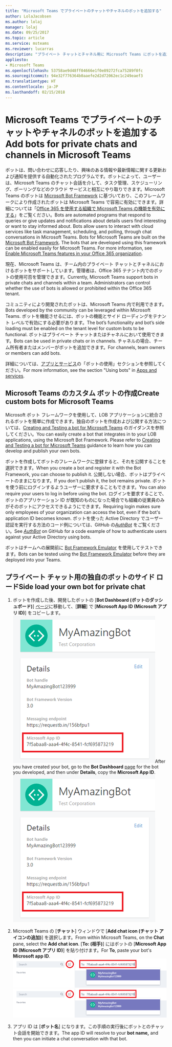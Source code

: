 ```yaml
---
title: "Microsoft Teams でプライベートのチャットやチャネルのボットを追加する"
author: LolaJacobsen
ms.author: lolaj
manager: lolaj
ms.date: 09/25/2017
ms.topic: article
ms.service: msteams
ms.reviewer: lucarras
description: "プライベート チャットとチャネル用に Microsoft Teams にボットを追加する方法、カスタム ボットを作成する方法、プライベート チャット用に独自のボットをサイド ロードする方法について紹介します。"
appliesto:
- Microsoft Teams
ms.openlocfilehash: 53758ae9d48ff04666e1f0e89272fca75289f0fc
ms.sourcegitcommit: 94e32f776364b0aaefe2d2d72062ec1c249eaef3
ms.translationtype: HT
ms.contentlocale: ja-JP
ms.lasthandoff: 02/15/2018
---
```

<a name="add-bots-for-private-chats-and-channels-in-microsoft-teams"></a><span data-ttu-id="c767c-103">Microsoft Teams でプライベートのチャットやチャネルのボットを追加する</span><span class="sxs-lookup"><span data-stu-id="c767c-103">Add bots for private chats and channels in Microsoft Teams</span></span>
==========================================================

<span data-ttu-id="c767c-p101">ボットは、問い合わせに応答したり、興味のある情報や最新情報に関する更新および通知を提供する自動化されたプログラムです。ボットによって、ユーザーは、Microsoft Teams のチャット会話を介して、タスク管理、スケジューリング、ポーリングなどのクラウド サービスと相互にやり取りできます。Microsoft Teams のボットは [Microsoft Bot Framework](https://go.microsoft.com/fwlink/?linkid=854370) に基づいており、このフレームワークにより作成されたボットは Microsoft Teams で容易に有効にできます。詳細については「[Office 365 を使用する組織で Microsoft Teams の機能を有効にする](enable-features-office-365.md)」をご覧ください。</span><span class="sxs-lookup"><span data-stu-id="c767c-p101">Bots are automated programs that respond to queries or give updates and notifications about details users find interesting or want to stay informed about. Bots allow users to interact with cloud services like task management, scheduling, and polling, through chat conversations in Microsoft Teams. Bots for Microsoft Teams are built on the [Microsoft Bot Framework](https://go.microsoft.com/fwlink/?linkid=854370). The bots that are developed using this framework can be enabled easily for Microsoft Teams. For more information, see [Enable Microsoft Teams features in your Office 365 organization](enable-features-office-365.md).</span></span>

<span data-ttu-id="c767c-p102">現在、Microsoft Teams は、チーム内のプライベート チャットとチャネルにおけるボットをサポートしています。管理者は、Office 365 テナント内でのボットの使用可否を管理できます。<span id="_T-Bot" class="anchor"></span></span><span class="sxs-lookup"><span data-stu-id="c767c-p102">Currently, Microsoft Teams support bots in private chats and channels within a team. Administrators can control whether the use of bots is allowed or prohibited within the Office 365 tenant.<span id="_T-Bot" class="anchor"></span></span></span>

<span data-ttu-id="c767c-111">コミュニティにより開発されたボットは、Microsoft Teams 内で利用できます。</span><span class="sxs-lookup"><span data-stu-id="c767c-111">Bots developed by the community can be leveraged within Microsoft Teams.</span></span> <span data-ttu-id="c767c-112">ボットを機能させるには、ボットの機能とサイド ローディングをテナント レベルで有効にする必要があります。</span><span class="sxs-lookup"><span data-stu-id="c767c-112">The bot’s functionality and bot’s side loading must be enabled on the tenant level for custom bots to be functional.</span></span> <span data-ttu-id="c767c-113">ボットはプライベート チャットまたはチャネルにおいて使用できます。</span><span class="sxs-lookup"><span data-stu-id="c767c-113">Bots can be used in private chats or in channels.</span></span> <span data-ttu-id="c767c-114">チャネルの場合、チーム所有者またはメンバーがボットを追加できます。</span><span class="sxs-lookup"><span data-stu-id="c767c-114">For channels, team owners or members can add bots.</span></span>

<span data-ttu-id="c767c-115">詳細については、[アプリとサービス](https://support.office.com/article/Apps-and-services-cc1fba57-9900-4634-8306-2360a40c665b)の「ボットの使用」セクションを参照してください。</span><span class="sxs-lookup"><span data-stu-id="c767c-115">For more information, see the section "Using bots" in [Apps and services](https://support.office.com/article/Apps-and-services-cc1fba57-9900-4634-8306-2360a40c665b).</span></span> 




<a name="create-custom-bots-for-microsoft-teams"></a><span data-ttu-id="c767c-116">Microsoft Teams のカスタム ボットの作成</span><span class="sxs-lookup"><span data-stu-id="c767c-116">Create custom bots for Microsoft Teams</span></span>
--------------------------------------

<span data-ttu-id="c767c-p104">Microsoft ボット フレームワークを使用して、LOB アプリケーションに統合されるボットを簡単に作成できます。独自のボットを作成および公開する方法については、[Creating and Testing a bot for Microsoft Teams](https://go.microsoft.com/fwlink/?linkid=854371) のガイダンスを参照してください。</span><span class="sxs-lookup"><span data-stu-id="c767c-p104">You can easily create a bot that integrates in to your LOB applications, using the Microsoft Bot Framework. Please refer to [Creating and Testing a bot for Microsoft Teams](https://go.microsoft.com/fwlink/?linkid=854371) guidance to learn how you can develop and publish your own bots.</span></span>

<span data-ttu-id="c767c-119">ボットを作成してボットのフレームワークに登録すると、それを公開することを選択できます。</span><span class="sxs-lookup"><span data-stu-id="c767c-119">When you create a bot and register it with the Bot Framework, you can choose to publish it.</span></span> <span data-ttu-id="c767c-120">公開しない場合、ボットはプライベートのままになります。</span><span class="sxs-lookup"><span data-stu-id="c767c-120">If you don't publish it, the bot remains private.</span></span> <span data-ttu-id="c767c-121">ボットを使う前にログインするようユーザーに要求することもできます。</span><span class="sxs-lookup"><span data-stu-id="c767c-121">You can also require your users to log in before using the bot.</span></span> <span data-ttu-id="c767c-122">ログインを要求することで、ボットのアプリケーション ID が既知のものになった場合でも組織の従業員のみがそのボットにアクセスできるようにできます。</span><span class="sxs-lookup"><span data-stu-id="c767c-122">Requiring login makes sure only employees of your organization can access the bot, even if the bot's application ID becomes known.</span></span> <span data-ttu-id="c767c-123">ボットを使った Active Directory でユーザー認証を実行する方法のコード例については、GitHub の[*AuthBot*](https://go.microsoft.com/fwlink/?linkid=854372) をご覧ください。</span><span class="sxs-lookup"><span data-stu-id="c767c-123">See [*AuthBot*](https://go.microsoft.com/fwlink/?linkid=854372) on GitHub for a code example of how to authenticate users against your Active Directory using bots.</span></span>

<span data-ttu-id="c767c-124">ボットはチームへの展開前に [Bot Framework Emulator](https://go.microsoft.com/fwlink/?linkid=854373) を使用してテストできます。</span><span class="sxs-lookup"><span data-stu-id="c767c-124">Bots can be tested using the [Bot Framework Emulator](https://go.microsoft.com/fwlink/?linkid=854373) before they are deployed into your Teams.</span></span>

<a name="side-load-your-own-bot-for-private-chat"></a><span data-ttu-id="c767c-125">プライベート チャット用の独自のボットのサイド ロード</span><span class="sxs-lookup"><span data-stu-id="c767c-125">Side load your own bot for private chat</span></span>
---------------------------------------

1.  <span data-ttu-id="c767c-126">ボットを作成した後、開発したボットの [**Bot Dashboard (ボットのダッシュボード)**] [ページ](https://go.microsoft.com/fwlink/?linkid=854374)に移動して、[**詳細**] で [**Microsoft App ID (Microsoft アプリ ID)**] をコピーします。![[Microsoft App ID (Microsoft アプリ ID)] が強調表示された状態のボットの詳細ページのスクリーンショット。](media/Add_bots_for_private_chats_and_channels_in_Microsoft_Teams_image5.png)</span><span class="sxs-lookup"><span data-stu-id="c767c-126">After you have created your bot, go to the **Bot Dashboard** [page](https://go.microsoft.com/fwlink/?linkid=854374) for the bot you developed, and then under **Details**, copy the **Microsoft App ID**.![Screenshot of details page for a bot with the Microsoft App ID highlighted.](media/Add_bots_for_private_chats_and_channels_in_Microsoft_Teams_image5.png)</span></span> 



2.  <span data-ttu-id="c767c-127">Microsoft Teams の [**チャット**] ウィンドウで [**Add chat icon (チャット アイコンの追加)**] を選択します。</span><span class="sxs-lookup"><span data-stu-id="c767c-127">From within Microsoft Teams, on the **Chat** pane, select the **Add chat icon**.</span></span> <span data-ttu-id="c767c-128">[**To: (相手)**] にはボットの [**Microsoft App ID (Microsoft アプリ ID)**] を貼り付けます。</span><span class="sxs-lookup"><span data-stu-id="c767c-128">For **To**, paste your bot's **Microsoft app ID**.</span></span> <span data-ttu-id="c767c-129">![チャットを追加するアイコンと、[Microsoft App ID (Microsoft アプリ ID)] が強調表示された [To (相手)] 行が含まれているチャット ウィンドウのスクリーンショット。](media/Add_bots_for_private_chats_and_channels_in_Microsoft_Teams_image6.png)</span><span class="sxs-lookup"><span data-stu-id="c767c-129">![Screenshot of a chat pane with the icon for Add chat and the To line with the Microsoft app ID highlighted.](media/Add_bots_for_private_chats_and_channels_in_Microsoft_Teams_image6.png)</span></span>



3.  <span data-ttu-id="c767c-130">アプリ ID は [**ボット名**] になります。この手順の実行後にボットとのチャット会話を開始できます。</span><span class="sxs-lookup"><span data-stu-id="c767c-130">The app ID will resolve to your **bot name,** and then you can initiate a chat conversation with that bot.</span></span>
